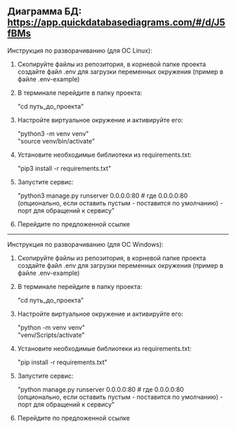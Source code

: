 Диаграмма БД: 
https://app.quickdatabasediagrams.com/#/d/J5fBMs
---
Инструкция по разворачиванию (для ОС Linux):
1) Скопируйте файлы из репозитория, в корневой папке проекта
создайте файл .env для загрузки переменных окружения (пример в файле .env-example)
2) В терминале перейдите в папку проекта:


    "cd путь_до_проекта"
3) Настройте виртуальное окружение и активируйте его:


    "python3 -m venv venv"  
    "source venv/bin/activate"
4) Установите необходимые библиотеки из requirements.txt:


    "pip3 install -r requirements.txt"
5) Запустите сервис:


    "python3 manage.py runserver 0.0.0.0:80  # где 0.0.0.0:80 (опционально, если оставить пустым - поставится по умолчанию) - порт для обращений к сервису"
8) Перейдите по предложенной ссылке
---
Инструкция по разворачиванию (для ОС Windows):
1) Скопируйте файлы из репозитория, в корневой папке проекта
создайте файл .env для загрузки переменных окружения (пример в файле .env-example)
2) В терминале перейдите в папку проекта:


    "cd путь_до_проекта"
3) Настройте виртуальное окружение и активируйте его:


    "python -m venv venv"  
    "venv/Scripts/activate"
4) Установите необходимые библиотеки из requirements.txt:


    "pip install -r requirements.txt"
5) Запустите сервис:


    "python manage.py runserver 0.0.0.0:80  # где 0.0.0.0:80 (опционально, если оставить пустым - поставится по умолчанию) - порт для обращений к сервису"
8) Перейдите по предложенной ссылке